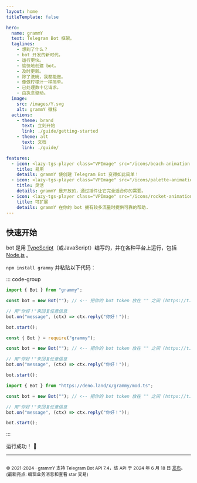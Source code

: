```yaml
---
layout: home
titleTemplate: false

hero:
  name: grammY
  text: Telegram Bot 框架。
  taglines: 
    - 想到了什么？
    - bot 开发的新时代。
    - 运行更快。
    - 愉快地创建 bot。
    - 及时更新。
    - 除了洗碗，我都能做。
    - 像做柠檬汁一样简单。
    - 已处理数十亿请求。
    - 由执念驱动。
  image:
    src: /images/Y.svg
    alt: grammY 徽标
  actions:
    - theme: brand
      text: 立刻开始
      link: ./guide/getting-started
    - theme: alt
      text: 文档
      link: ./guide/

features:
  - icon: <lazy-tgs-player class="VPImage" src="/icons/beach-animation.tgs"><img src="/icons/beach.svg" alt="beach animation"></lazy-tgs-player>
    title: 易用
    details: grammY 使创建 Telegram Bot 变得如此简单！
  - icon: <lazy-tgs-player class="VPImage" src="/icons/palette-animation.tgs"><img src="/icons/palette.svg" alt="palette animation"></lazy-tgs-player>
    title: 灵活
    details: grammY 是开放的，通过插件让它完全适合你的需要。
  - icon: <lazy-tgs-player class="VPImage" src="/icons/rocket-animation.tgs"><img src="/icons/rocket.svg" alt="rocket animation"></lazy-tgs-player>
    title: 可扩展
    details: grammY 在你的 bot 拥有较多流量时提供可靠的帮助.
---
```


<!-- markdownlint-disable no-inline-html -->

## 快速开始

bot 是用 [TypeScript](https://www.typescriptlang.org)（或JavaScript）编写的，并在各种平台上运行，包括 [Node.js](https://nodejs.org) 。

`npm install grammy` 并粘贴以下代码：

::: code-group

```ts [TypeScript]
import { Bot } from "grammy";

const bot = new Bot(""); // <-- 把你的 bot token 放在 "" 之间 (https://t.me/BotFather)

// 用"你好！"来回复任意信息
bot.on("message", (ctx) => ctx.reply("你好！"));

bot.start();
```

```js [JavaScript]
const { Bot } = require("grammy");

const bot = new Bot(""); // <-- 把你的 bot token 放在 "" 之间 (https://t.me/BotFather)

// 用"你好！"来回复任意信息
bot.on("message", (ctx) => ctx.reply("你好！"));

bot.start();
```

```ts [Deno]
import { Bot } from "https://deno.land/x/grammy/mod.ts";

const bot = new Bot(""); // <-- 把你的 bot token 放在 "" 之间 (https://t.me/BotFather)

// 用"你好！"来回复任意信息
bot.on("message", (ctx) => ctx.reply("你好！"));

bot.start();
```

:::

运行成功！ :tada:

<footer id="home-footer">

---

<ClientOnly>
  <ThankYou :s="[
    '感谢 ',
    '{name}',
    ' 成为 grammY 的贡献者。',
    ' 创建了 grammY。'
  ]" />
</ClientOnly>

<div style="font-size: 0.75rem; display: flex; justify-content: center;">

© 2021-2024 &middot; grammY 支持 Telegram Bot API 7.4，该 API 于 2024 年 6 月 18 日 [发布](https://core.telegram.org/bots/api#june-18-2024)。
(最新亮点: 编辑业务消息和查看 star 交易)

</div>
</footer>
